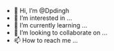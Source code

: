 - 👋 Hi, I’m @Dpdingh
- 👀 I’m interested in ...
- 🌱 I’m currently learning ...
- 💞️ I’m looking to collaborate on ...
- 📫 How to reach me ...

<!---
Dpdingh/Dpdingh is a ✨ special ✨ repository because its `README.md` (this file) appears on your GitHub profile.
You can click the Preview link to take a look at your changes.
--->
